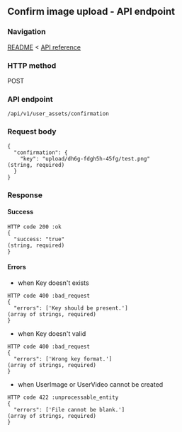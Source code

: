 ## Confirm image upload - API endpoint

### Navigation
[README](../../../../README.md)
<
[API reference](../../../api_reference.md)

### HTTP method
POST

### API endpoint
`/api/v1/user_assets/confirmation`

### Request body
```
{
  "confirmation": {
    "key": "upload/dh6g-fdgh5h-45fg/test.png"                                   (string, required)
  }
}
```

### Response
#### Success
```
HTTP code 200 :ok
{
  "success: "true"                                                              (string, required)
}
```

#### Errors
- when Key doesn't exists
```
HTTP code 400 :bad_request
{
  "errors": ['Key should be present.']                                          (array of strings, required)
}
```

- when Key doesn't valid
```
HTTP code 400 :bad_request
{
  "errors": ['Wrong key format.']                                               (array of strings, required)
}
```

- when UserImage or UserVideo cannot be created
```
HTTP code 422 :unprocessable_entity
{
  "errors": ['File cannot be blank.']                                           (array of strings, required)
}
```
